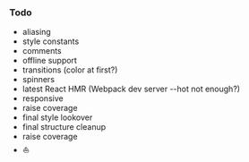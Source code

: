 ### Todo

* aliasing
* style constants
* comments
* offline support
* transitions (color at first?)
* spinners
* latest React HMR (Webpack dev server --hot not enough?)
* responsive
* raise coverage
* final style lookover
* final structure cleanup
* raise coverage
* ⛵
